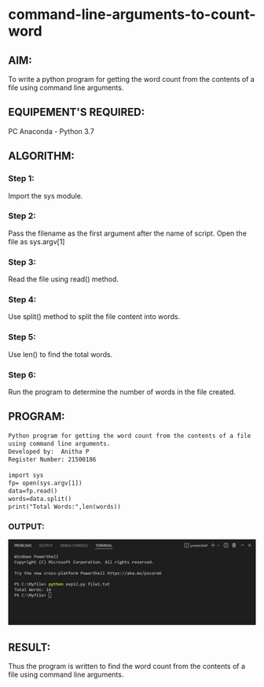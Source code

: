 # command-line-arguments-to-count-word
## AIM:
To write a python program for getting the word count from the contents of a file using command line arguments.

## EQUIPEMENT'S REQUIRED: 
PC
Anaconda - Python 3.7
## ALGORITHM: 
### Step 1:

Import the sys module.

### Step 2: 
 
 Pass the filename as the first argument after the name of script. Open the file as sys.argv[1]

### Step 3: 

Read the file using read() method.

### Step 4:  

Use split() method to split the file content into words.

### Step 5: 

Use len() to find the total words.

### Step 6: 

Run the program to determine the number of words in the file created.

## PROGRAM:
```
Python program for getting the word count from the contents of a file using command line arguments.
Developed by:  Anitha P
Register Number: 21500186

import sys
fp= open(sys.argv[1])
data=fp.read()
words=data.split()
print("Total Words:",len(words))
```

### OUTPUT:
![output](./outp.png)

## RESULT:
Thus the program is written to find the word count from the contents of a file using command line arguments.
